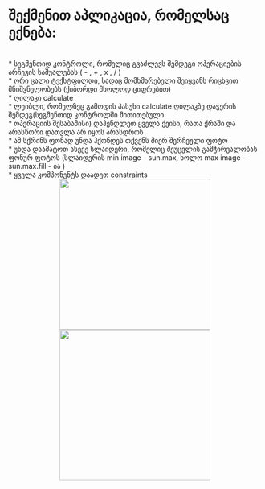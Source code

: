 <h1>შექმენით აპლიკაცია, რომელსაც ექნება:</h1>
</br>
* სეგმენთიდ კონტროლი, რომელიც გვაძლევს  შემდეგი ოპერაციების არჩევის საშუალებას (   -  ,   + ,   x  ,  /  ) </br>
* ორი ცალი ტექსტფილდი, სადაც მომხმარებელი შეიყვანს რიცხვით მნიშვნელობებს (ქიბორდი მხოლოდ ციფრებით) </br>
* ღილაკი calculate </br>
* ლეიბლი, რომელზეც  გამოდის პასუხი  calculate  ღილაკზე დაჭერის შემდეგ(სეგმენთიდ კონტროლში მითითებული </br>
* ოპერაციის შესაბამისი) დაჰენდლეთ ყველა ქეისი,  რათა ქრაში და არასწორი დათვლა არ იყოს არასდროს </br>
* ამ  სქრინს ფონად უნდა ჰქონდეს თქვენს მიერ შერჩეული ფოტო </br>
* უნდა დაამატოთ ასევე სლაიდერი, რომელიც შეუცვლის გამჭირვალობას ფონურ ფოტოს (სლაიდერის min image - sun.max,  ხოლო max image -  sun.max.fill - ია ) </br>
* ყველა კომპონენტს დაადეთ constraints </br>


<div align="center"> 
<img src = "https://github.com/MuselianiMariami/UIKit-13/assets/137683336/fa867bc9-bee4-4dfa-b3b1-e3b04ebd89a9" width="300">
<img src = "https://github.com/MuselianiMariami/UIKit-13/assets/137683336/145b2416-a98d-4809-a965-dce8e9f9545c" width="300">
</div>
